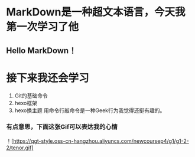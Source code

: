 # MarkDown是一种超文本语言，今天我第一次学习了他
## Hello MarkDown！
# 接下来我还会学习
1. Git的基础命令
1. hexo框架
1. hexo换主题
用命令行敲命令是一种Geek行为我觉得还挺有趣的。
### 有点意思，下面这张Gif可以表达我的心情
！[https://qgt-style.oss-cn-hangzhou.aliyuncs.com/newcoursep4/g1/g1-2-2/tenor.gif]

